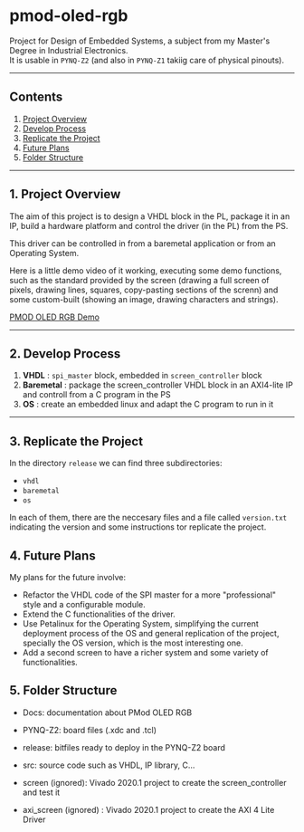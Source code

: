 # pmod-oled-rgb

Project for Design of Embedded Systems, a subject from my Master's Degree in Industrial Electronics.  
It is usable in `PYNQ-Z2` (and also in `PYNQ-Z1` takiig care of physical pinouts).  

***

## Contents

1. [Project Overview](#1-project-overview)
2. [Develop Process](#2-develop-process)
3. [Replicate the Project](#3-replicate-the-project)
4. [Future Plans](#4-future-plans)
5. [Folder Structure](#5-folder-structure)

***

## 1. Project Overview

The aim of this project is to design a VHDL block in the PL, package it in an IP, build a hardware platform and control the driver (in the PL) from the PS.

This driver can be controlled in from a baremetal application or from an Operating System.

Here is a little demo video of it working, executing some demo functions, such as the standard provided by the screen
(drawing a full screen of pixels, drawing lines, squares, copy-pasting sections of the screnn) and some custom-built
(showing an image, drawing characters and strings).

[PMOD OLED RGB Demo][youtube-demo]

***

## 2. Develop Process

1. **VHDL** : `spi_master` block, embedded in `screen_controller` block
2. **Baremetal** : package the screen_controller VHDL block in an AXI4-lite IP and controll from a C program in the PS
3. **OS** : create an embedded linux and adapt the C program to run in it

***

## 3. Replicate the Project

In the directory `release` we can find three subdirectories:

- `vhdl`
- `baremetal`
- `os`

In each of them, there are the neccesary files and a file called `version.txt` indicating the version and some instructions tor replicate the project.

## 4. Future Plans

My plans for the future involve:

- Refactor the VHDL code of the SPI master for a more "professional" style and a configurable module.
- Extend the C functionalities of the driver.
- Use Petalinux for the Operating System, simplifying the current deployment process of the OS and general replication of the project, specially the OS version, which is the most interesting one.
- Add a second screen to have a richer system and some variety of functionalities.

## 5. Folder Structure

- Docs: documentation about PMod OLED RGB 

- PYNQ-Z2: board files (.xdc and .tcl)

- release: bitfiles ready to deploy in the PYNQ-Z2 board

- src: source code such as VHDL, IP library, C...

- screen (ignored): Vivado 2020.1 project to create the screen_controller and test it

- axi_screen (ignored) : Vivado 2020.1 project to create the AXI 4 Lite Driver


[youtube-demo]: https://youtu.be/TNlVlC1Tnaw

